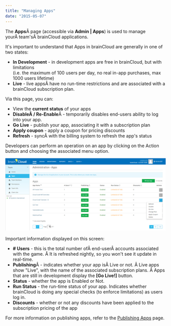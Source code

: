 ```yaml
---
title: "Managing Apps"
date: "2015-05-07"
---
```


The **Apps**Â page (accessible via **Admin | Apps**) is used to manage yourÂ team'sÂ brainCloud applications.

It's important to understand that Apps in brainCloud are generally in one of two states:

- **In Development** - in development apps are free in brainCloud, but with limitations  
    (i.e. the maximum of 100 users per day, no real in-app purchases, max 1000 users lifetime)
- **Live** - live appsÂ have no run-time restrictions and are associated with a brainCloud subscription plan.

Via this page, you can:

- View the **current status** of your apps
- **DisableÂ / Re-Enable**Â - temporarily disables end-users ability to log into your app.
- **Go Live** - publish your app, associating it with a subscription plan
- **Apply coupon** - apply a coupon for pricing discounts
- **Refresh** - syncÂ with the billing system to refresh the app's status

Developers can perform an operation on an app by clicking on the Action button and choosing the associated menu option.

[![brainCloud](images/brainCloud_dashboard_appAdminActions.jpg)](images/brainCloud_dashboard_appAdminActions.jpg)

Important information displayed on this screen:

- **\# Users** - this is the total number ofÂ end-userÂ accounts associated with the game. Â It is refreshed nightly, so you won't see it update in real-time.
- **Publishing**Â - indicates whether your app isÂ Live or not. Â Live apps show "Live", with the name of the associated subscription plans. Â Apps that are still in development display the **[Go Live!]** button.
- **Status** - whether the app is Enabled or Not.
- **Run Status** - the run-time status of your app. Indicates whether brainCloud is doing any special checks (to enforce limitations) as users log in.
- **Discounts** - whether or not any discounts have been applied to the subscription pricing of the app

For more information on publishing apps, refer to the [Publishing Apps](/learn/portal-tutorials/publishing-apps/) page.
